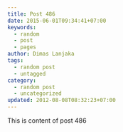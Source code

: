 ```yaml
---
title: Post 486
date: 2015-06-01T09:34:41+07:00
keywords:
  - random
  - post
  - pages
author: Dimas Lanjaka
tags:
  - random post
  - untagged
category:
  - random post
  - uncategorized
updated: 2012-08-08T08:32:23+07:00
---
```

This is content of post 486